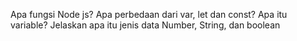 Apa fungsi Node js?
Apa perbedaan dari var, let dan const?
Apa itu variable?
Jelaskan apa itu jenis data Number, String, dan boolean
